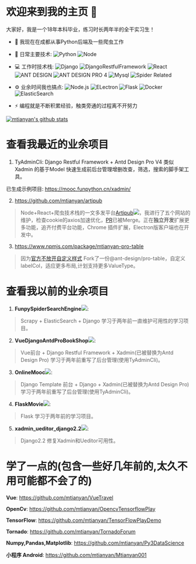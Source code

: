 # 欢迎来到我的主页 👋

大家好，我是一个18年本科毕业，练习时长两年半的全干实习生！

- 🏢 我现在在成都从事Python后端及一些爬虫工作
- 🚀 日常主要技术:
  ![Python](https://img.shields.io/badge/-Python-8fcfd1?style=plastic&logo=Python)
  ![Node](https://img.shields.io/badge/-JavaScript-black?style=plastic&logo=javascript)
- 💻 工作时技术栈:
  ![Django](https://img.shields.io/badge/-Django-092E20?style=plastic&logo=Django)
  ![DjangoRestfulFramework](https://img.shields.io/badge/Django%20REST%20framework-latest-red)
  ![React](https://img.shields.io/badge/-React-3b2e5a?style=plastic&logo=react)
  ![ANT DESIGN](https://img.shields.io/badge/antd-4-blue)
  ![ANT DESIGN PRO 4](  https://img.shields.io/badge/antd--design--pro-4-blue)
  ![Mysql](https://img.shields.io/badge/mysql-8-yellowgreen)
  ![Spider Related](https://img.shields.io/badge/Spider%20Related-all-lightgrey) 
- ⚙️ 业余时间我也搞点: 
![Node.js](https://img.shields.io/badge/node-latest-green)
![ELectron](https://img.shields.io/badge/ELectron-latest-orange)
![Flask](https://img.shields.io/badge/flask-latest-brightgreen)
![Docker](https://img.shields.io/badge/docker-latest-yellow)
![ElasticSearch](https://img.shields.io/badge/Elasticsearch-latest-green)

- ⚡️ 编程就是不断积累经验，触类旁通的过程离不开努力

[![mtianyan's github stats](https://github-readme-stats.vercel.app/api?username=mtianyan&show_icons=true)](https://github.com/mtianyan)


# 查看我最近的业余项目
1. TyAdminCli: Django Restful Framework + Antd Design Pro V4 类似Xadmin 的基于Model 快速生成前后台管理增删改查，筛选，搜索的脚手架工具。

已生成示例项目: https://mooc.funpython.cn/xadmin/

2. https://github.com/mtianyan/artipub

>Node+React+爬虫技术栈的一文多发平台[Artipub](https://github.com/crawlab-team/artipub)<img src="https://img.shields.io/github/stars/crawlab-team/artipub?logo=github">，我进行了五个网站的维护，检查cookie的axios加速优化，[PR](https://github.com/crawlab-team/artipub/pull/110)已被Merge。正在**独立开发**扩展更多功能，追齐付费平台功能，Chrome 插件扩展，Electron版客户端也在开发中。

3. https://www.npmjs.com/package/mtianyan-pro-table

>因为[官方不放开自定义样式](https://github.com/ant-design/pro-table/issues/292) Fork了一份@ant-design/pro-table，自定义labelCol，适应更多布局,计划支持更多ValueType。

# 查看我以前的业余项目

1. **FunpySpiderSearchEngine**<img src="https://img.shields.io/github/stars/mtianyan/FunpySpiderSearchEngine?logo=github">: 
>Scrapy + ElasticSearch + Django 学习于两年前一直维护可用性的学习项目。
2. **VueDjangoAntdProBookShop<img src="https://img.shields.io/github/stars/mtianyan/VueDjangoAntdProBookShop?logo=github">**: 
>Vue前台 + Django Restful Framework + Xadmin(已被替换为Antd Design Pro) 学习于两年前重写了后台管理(使用TyAdminCli)。
3. **OnlineMooc<img src="https://img.shields.io/github/stars/mtianyan/OnlineMooc?logo=github">**: 
>Django Template 前台 + Django + Xadmin(已被替换为Antd Design Pro) 学习于两年前重写了后台管理(使用TyAdminCli)。
4. **FlaskMovie**<img src="https://img.shields.io/github/stars/mtianyan/FlaskMovie?logo=github">: 
>Flask 学习于两年前的学习项目。
5. **xadmin_ueditor_django2.2**<img src="https://img.shields.io/github/stars/mtianyan/xadmin_ueditor_django2.2?logo=github">: 
>Django2.2 修复Xadmin和Ueditor可用性。

# 学了一点的(包含一些好几年前的,太久不用可能都不会了的)

**Vue**: https://github.com/mtianyan/VueTravel

**OpenCv**: https://github.com/mtianyan/OpencvTensorflowPlay

**TensorFlow**: https://github.com/mtianyan/TensorFlowPlayDemo

**Tornado**: https://github.com/mtianyan/TornadoForum

**Numpy,Pandas,Matplotlib**: https://github.com/mtianyan/Py3DataScience

**小程序 Android**: https://github.com/mtianyan/Mtianyan001
